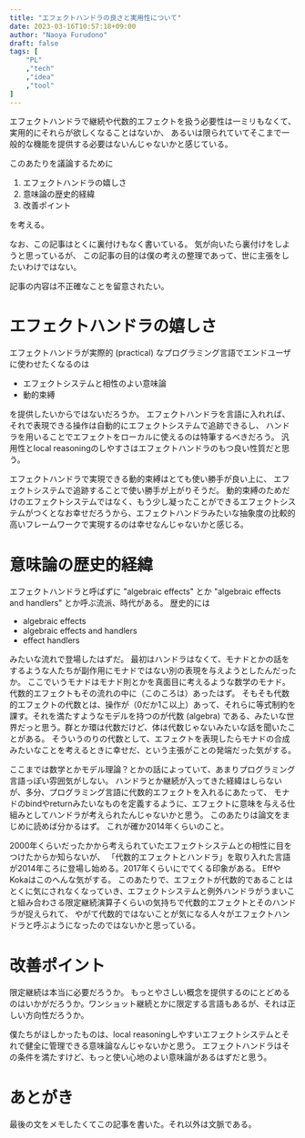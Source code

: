 ```yaml
---
title: "エフェクトハンドラの良さと実用性について"
date: 2023-03-16T10:57:18+09:00
author: "Naoya Furudono"
draft: false
tags: [
    "PL"
    ,"tech"
    ,"idea"
    ,"tool"
]
---
```


エフェクトハンドラで継続や代数的エフェクトを扱う必要性は一ミリもなくて、
実用的にそれらが欲しくなることはないか、
あるいは限られていてそこまで一般的な機能を提供する必要はないんじゃないかと感じている。

このあたりを議論するために

1. エフェクトハンドラの嬉しさ
1. 意味論の歴史的経緯
1. 改善ポイント

を考える。

なお、この記事はとくに裏付けもなく書いている。
気が向いたら裏付けをしようと思っているが、
この記事の目的は僕の考えの整理であって、世に主張をしたいわけではない。

記事の内容は不正確なことを留意されたい。


# エフェクトハンドラの嬉しさ

エフェクトハンドラが実際的 (practical) なプログラミング言語でエンドユーザに使わせたくなるのは

- エフェクトシステムと相性のよい意味論
- 動的束縛

を提供したいからではないだろうか。
エフェクトハンドラを言語に入れれば、それで表現できる操作は自動的にエフェクトシステムで追跡できるし、
ハンドラを用いることでエフェクトをローカルに使えるのは特筆するべきだろう。
汎用性とlocal reasoningのしやすさはエフェクトハンドラのもつ良い性質だと思う。

エフェクトハンドラで実現できる動的束縛はとても使い勝手が良い上に、
エフェクトシステムで追跡することで使い勝手が上がりそうだ。
動的束縛のためだけのエフェクトシステムではなく、もう少し凝ったことができるエフェクトシステムがつくとなお幸せだろうから、エフェクトハンドラみたいな抽象度の比較的高いフレームワークで実現するのは幸せなんじゃないかと感じる。

# 意味論の歴史的経緯

エフェクトハンドラと呼ばずに "algebraic effects" とか "algebraic effects and handlers"
とか呼ぶ流派、時代がある。
歴史的には

- algebraic effects
- algebraic effects and handlers
- effect handlers

みたいな流れで登場したはずだ。
最初はハンドラはなくて、モナドとかの話をするような人たちが副作用にモナドではない別の表現を与えようとしたんだったか。
ここでいうモナドはモナド則とかを真面目に考えるような数学のモナド。代数的エフェクトもその流れの中に（このころは）あったはず。
そもそも代数的エフェクトの代数とは、操作が（0だか1こ以上）あって、それらに等式制約を課す。それを満たすようなモデルを持つのが代数 (algebra) である、みたいな世界だっと思う。群とか環は代数だけど、体は代数じゃないみたいな話を聞いたことがある。
そういうのりの代数として、エフェクトを表現したらモナドの合成みたいなことを考えるときに幸せだ、という主張がことの発端だった気がする。

ここまでは数学とかモデル理論？とかの話によっていて、あまりプログラミング言語っぽい雰囲気がしない。
ハンドラとか継続が入ってきた経緯はしらないが、多分、プログラミング言語に代数的エフェクトを入れるにあたって、
モナドのbindやreturnみたいなものを定義するように、エフェクトに意味を与える仕組みとしてハンドラが考えられたんじゃないかと思う。
このあたりは論文をまじめに読めば分かるはず。
これが確か2014年くらいのこと。

2000年くらいだったかから考えられていたエフェクトシステムとの相性に目をつけたからか知らないが、
「代数的エフェクトとハンドラ」を取り入れた言語が2014年ころに登場し始める。2017年くらいにでてくる印象がある。
EffやKokaはこのへんな気がする。
このあたりで、エフェクトが代数的であることはとくに気にされなくなっていき、エフェクトシステムと例外ハンドラがうまいこと組み合わさる限定継続演算子くらいの気持ちで代数的エフェクトとそのハンドラが捉えられて、
やがて代数的ではないことが気になる人々がエフェクトハンドラと呼ぶようになったのではないかと思っている。

# 改善ポイント

限定継続は本当に必要だろうか。
もっとやさしい概念を提供するのにとどめるのはいかがだろうか。ワンショット継続とかに限定する言語もあるが、それは正しい方向性だろうか。

僕たちがほしかったものは、local reasoningしやすいエフェクトシステムとそれで健全に管理できる意味論なんじゃないかと思う。
エフェクトハンドラはその条件を満たすけど、もっと使い心地のよい意味論があるはずだと思う。

# あとがき

最後の文をメモしたくてこの記事を書いた。それ以外は文脈である。
